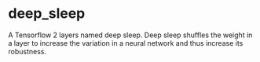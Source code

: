 # deep_sleep
A Tensorflow 2 layers named deep sleep. Deep sleep shuffles the weight in a layer to increase the variation in a neural network and thus increase its robustness.
